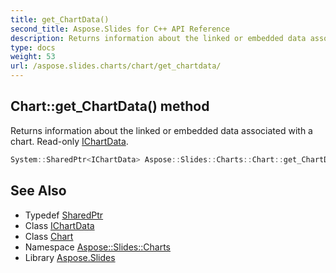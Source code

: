 ```yaml
---
title: get_ChartData()
second_title: Aspose.Slides for C++ API Reference
description: Returns information about the linked or embedded data associated with a chart. Read-only IChartData.
type: docs
weight: 53
url: /aspose.slides.charts/chart/get_chartdata/
---
```

## Chart::get_ChartData() method


Returns information about the linked or embedded data associated with a chart. Read-only [IChartData](../../ichartdata/).

```cpp
System::SharedPtr<IChartData> Aspose::Slides::Charts::Chart::get_ChartData() override
```

## See Also

* Typedef [SharedPtr](../../../system/sharedptr/)
* Class [IChartData](../../ichartdata/)
* Class [Chart](../)
* Namespace [Aspose::Slides::Charts](../../)
* Library [Aspose.Slides](../../../)
